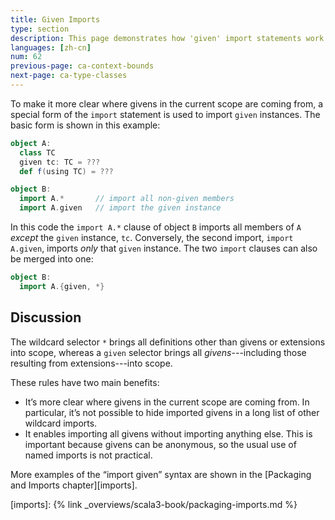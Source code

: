 ```yaml
---
title: Given Imports
type: section
description: This page demonstrates how 'given' import statements work in Scala 3.
languages: [zh-cn]
num: 62
previous-page: ca-context-bounds
next-page: ca-type-classes
---
```



To make it more clear where givens in the current scope are coming from, a special form of the `import` statement is used to import `given` instances.
The basic form is shown in this example:

```scala
object A:
  class TC
  given tc: TC = ???
  def f(using TC) = ???

object B:
  import A.*       // import all non-given members
  import A.given   // import the given instance
```

In this code the `import A.*` clause of object `B` imports all members of `A` *except* the `given` instance, `tc`.
Conversely, the second import, `import A.given`, imports *only* that `given` instance.
The two `import` clauses can also be merged into one:

```scala
object B:
  import A.{given, *}
```


## Discussion

The wildcard selector `*` brings all definitions other than givens or extensions into scope, whereas a `given` selector brings all *givens*---including those resulting from extensions---into scope.

These rules have two main benefits:

- It’s more clear where givens in the current scope are coming from.
  In particular, it’s not possible to hide imported givens in a long list of other wildcard imports.
- It enables importing all givens without importing anything else.
  This is important because givens can be anonymous, so the usual use of named imports is not practical.

More examples of the “import given” syntax are shown in the [Packaging and Imports chapter][imports].


[imports]: {% link _overviews/scala3-book/packaging-imports.md %}
